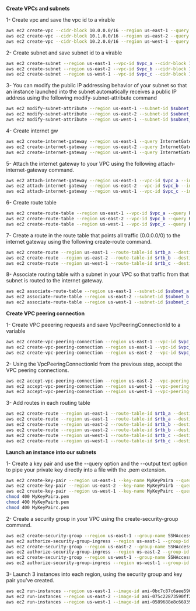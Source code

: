 **Create VPCs and subnets** 

1- Create vpc and save the vpc id to a virable 

```bash
aws ec2 create-vpc --cidr-block 10.0.0.0/16 --region us-east-1 --query Vpc.VpcId --output text | read vpc_a
aws ec2 create-vpc --cidr-block 10.1.0.0/16 --region us-east-2 --query Vpc.VpcId --output text | read vpc_b
aws ec2 create-vpc --cidr-block 10.2.0.0/16 --region us-west-1 --query Vpc.VpcId --output text | read vpc_c
```


2- Create subnet and save subnet id to a virable

```bash
aws ec2 create-subnet --region us-east-1 --vpc-id $vpc_a --cidr-block 10.0.1.0/24 --query Subnet.SubnetId --output text | read subnet_a
aws ec2 create-subnet --region us-east-2 --vpc-id $vpc_b --cidr-block 10.1.1.0/24 --query Subnet.SubnetId --output text | read subnet_b
aws ec2 create-subnet --region us-west-1 --vpc-id $vpc_c --cidr-block 10.2.1.0/24 --query Subnet.SubnetId --output text | read subnet_c
```

3- You can modify the public IP addressing behavior of your subnet so that an instance launched into the subnet automatically receives a public IP address using the following modify-subnet-attribute command

```bash
aws ec2 modify-subnet-attribute --region us-east-1 --subnet-id $subnet_a --map-public-ip-on-launch
aws ec2 modify-subnet-attribute --region us-east-2 --subnet-id $subnet_b --map-public-ip-on-launch
aws ec2 modify-subnet-attribute --region us-west-1 --subnet-id $subnet_c --map-public-ip-on-launch
```

4- Create internet gw

```bash
aws ec2 create-internet-gateway --region us-east-1 --query InternetGateway.InternetGatewayId --output text | read igw_a
aws ec2 create-internet-gateway --region us-east-2 --query InternetGateway.InternetGatewayId --output text | read igw_b
aws ec2 create-internet-gateway --region us-west-1 --query InternetGateway.InternetGatewayId --output text | read igw_c
```

5- Attach the internet gateway to your VPC using the following attach-internet-gateway command.
```bash
aws ec2 attach-internet-gateway --region us-east-1 --vpc-id $vpc_a --internet-gateway-id $igw_a
aws ec2 attach-internet-gateway --region us-east-2 --vpc-id $vpc_b --internet-gateway-id $igw_b
aws ec2 attach-internet-gateway --region us-west-1 --vpc-id $vpc_c --internet-gateway-id $igw_c
```

6- Create route table 

```bash
aws ec2 create-route-table --region us-east-1 --vpc-id $vpc_a --query RouteTable.RouteTableId --output text | read rtb_a
aws ec2 create-route-table --region us-east-2 --vpc-id $vpc_b --query RouteTable.RouteTableId --output text | read rtb_b
aws ec2 create-route-table --region us-west-1 --vpc-id $vpc_c --query RouteTable.RouteTableId --output text | read rtb_c
```

7- Create a route in the route table that points all traffic (0.0.0.0/0) to the internet gateway using the following create-route command.
```bash
aws ec2 create-route --region us-east-1 --route-table-id $rtb_a --destination-cidr-block 0.0.0.0/0 --gateway-id $igw_a
aws ec2 create-route --region us-east-2 --route-table-id $rtb_b --destination-cidr-block 0.0.0.0/0 --gateway-id $igw_b
aws ec2 create-route --region us-west-1 --route-table-id $rtb_c --destination-cidr-block 0.0.0.0/0 --gateway-id $igw_c
```

8- Associate routing table with a subnet in your VPC so that traffic from that subnet is routed to the internet gateway.
```bash
aws ec2 associate-route-table --region us-east-1 --subnet-id $subnet_a --route-table-id $rtb_a
aws ec2 associate-route-table --region us-east-2 --subnet-id $subnet_b --route-table-id $rtb_b
aws ec2 associate-route-table --region us-west-1 --subnet-id $subnet_c --route-table-id $rtb_c
```

**Create VPC peering connection** 

1- Create VPC peeering requests and save VpcPeeringConnectionId to a variable

```bash
aws ec2 create-vpc-peering-connection --region us-east-1 --vpc-id $vpc_a --peer-vpc-id $vpc_b --peer-region us-east-2 --query VpcPeeringConnection.VpcPeeringConnectionId --output text | read vpc_a_vpc_b_peering
aws ec2 create-vpc-peering-connection --region us-east-1 --vpc-id $vpc_a --peer-vpc-id $vpc_c --peer-region us-west-1 --query VpcPeeringConnection.VpcPeeringConnectionId --output text | read vpc_a_vpc_c_peering
aws ec2 create-vpc-peering-connection --region us-east-2 --vpc-id $vpc_b --peer-vpc-id $vpc_c --peer-region us-west-1 --query VpcPeeringConnection.VpcPeeringConnectionId --output text | read vpc_b_vpc_c_peering
```

2- Using the VpcPeeringConnectionId from the previous step, accept the VPC peering connections.

```bash
aws ec2 accept-vpc-peering-connection --region us-east-2 --vpc-peering-connection-id $vpc_a_vpc_b_peering
aws ec2 accept-vpc-peering-connection --region us-west-1 --vpc-peering-connection-id $vpc_a_vpc_c_peering
aws ec2 accept-vpc-peering-connection --region us-west-1 --vpc-peering-connection-id $vpc_b_vpc_c_peering
```

3- Add routes in each routing table 

```bash
aws ec2 create-route --region us-east-1 --route-table-id $rtb_a --destination-cidr-block 10.1.1.0/24 --vpc-peering-connection-id $vpc_a_vpc_b_peering
aws ec2 create-route --region us-east-1 --route-table-id $rtb_a --destination-cidr-block 10.2.1.0/24 --vpc-peering-connection-id $vpc_a_vpc_c_peering
aws ec2 create-route --region us-east-2 --route-table-id $rtb_b --destination-cidr-block 10.0.1.0/24 --vpc-peering-connection-id $vpc_a_vpc_b_peering
aws ec2 create-route --region us-east-2 --route-table-id $rtb_b --destination-cidr-block 10.2.1.0/24 --vpc-peering-connection-id $vpc_b_vpc_c_peering
aws ec2 create-route --region us-west-1 --route-table-id $rtb_c --destination-cidr-block 10.0.1.0/24 --vpc-peering-connection-id $vpc_a_vpc_c_peering
aws ec2 create-route --region us-west-1 --route-table-id $rtb_c --destination-cidr-block 10.1.1.0/24 --vpc-peering-connection-id $vpc_b_vpc_c_peering
```

**Launch an instance into our subnets** 

1- Create a key pair and use the --query option and the --output text option to pipe your private key directly into a file with the .pem extension.

```bash
aws ec2 create-key-pair --region us-east-1 --key-name MyKeyPaira --query "KeyMaterial" --output text > MyKeyPaira.pem
aws ec2 create-key-pair --region us-east-2 --key-name MyKeyPairb --query "KeyMaterial" --output text > MyKeyPairb.pem
aws ec2 create-key-pair --region us-west-1 --key-name MyKeyPairc --query "KeyMaterial" --output text > MyKeyPairc.pem
chmod 400 MyKeyPaira.pem
chmod 400 MyKeyPairb.pem
chmod 400 MyKeyPairc.pem
```

2- Create a security group in your VPC using the create-security-group command.

```bash
aws ec2 create-security-group --region us-east-1 --group-name SSHAccess --description "Security group for SSH access" --vpc-id $vpc_a --query GroupId --output text | read sg_a
aws ec2 authorize-security-group-ingress --region us-east-1 --group-id $sg_a --protocol tcp --port 22 --cidr 0.0.0.0/0
aws ec2 create-security-group --region us-east-2 --group-name SSHAccess --description "Security group for SSH access" --vpc-id $vpc_b --query GroupId --output text | read sg_b
aws ec2 authorize-security-group-ingress --region us-east-2 --group-id $sg_b --protocol tcp --port 22 --cidr 0.0.0.0/0
aws ec2 create-security-group --region us-west-1 --group-name SSHAccess --description "Security group for SSH access" --vpc-id $vpc_c --query GroupId --output text | read sg_c
aws ec2 authorize-security-group-ingress --region us-west-1 --group-id $sg_c --protocol tcp --port 22 --cidr 0.0.0.0/0
```

3- Launch 3 instances into each region, using the security group and key pair you've created. 

```bash
aws ec2 run-instances --region us-east-1 --image-id ami-0bc7c87c6aee5963e --count 3 --instance-type m5.large --key-name MyKeyPaira --security-group-ids $sg_a --subnet-id $subnet_a
aws ec2 run-instances --region us-east-2 --image-id ami-075c22873590ff2e0 --count 3 --instance-type m5.large --key-name MyKeyPairb --security-group-ids $sg_b --subnet-id $subnet_b
aws ec2 run-instances --region us-west-1 --image-id ami-0589688e8c6693946 --count 3 --instance-type m5.large --key-name MyKeyPairc --security-group-ids $sg_c --subnet-id $subnet_c
```

